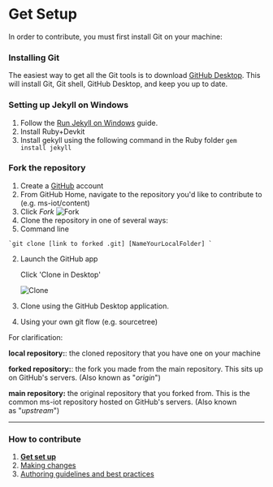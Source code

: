 # Get Setup 

In order to contribute, you must first install Git on your machine:

### Installing Git 

The easiest way to get all the Git tools is to download [GitHub Desktop](https://desktop.github.com/).  This will install Git, Git shell, GitHub Desktop, and keep you up to date.

### Setting up Jekyll on Windows
1. Follow the [Run Jekyll on Windows](http://jekyll-windows.juthilo.com/1-ruby-and-devkit/) guide. 
  1. Install Ruby+Devkit
  2. Install gekyll using the following command in the Ruby folder 
    `gem install jekyll` 
    
### Fork the repository

1. Create a [GitHub](https://github.com/) account 
2. From GitHub Home, navigate to the repository you'd like to contribute to (e.g. ms-iot/content)
3. Click *Fork* ![Fork](../images/GitHubFork.png) 
4. Clone the repository in one of several ways: 
  1. Command line 
  
    `git clone [link to forked .git] [NameYourLocalFolder] `
  2. Launch the GitHub app 
  
     Click 'Clone in Desktop'
     
     ![Clone](../images/GitHubClone.png)
  3. Clone using the GitHub Desktop application. 
  4. Using your own git flow (e.g. sourcetree) 
 

For clarification:

**local repository:**: the cloned repository that you have one on your machine 

**forked repository:**: the fork you made from the main repository. This sits up on GitHub's servers. (Also known as "*origin*") 

**main repository:** the original repository that you forked from. This is the common ms-iot repository hosted on GitHub's servers. (Also known as "*upstream*") 

___

### How to contribute

1. **[Get set up](get-setup.md)**
2. [Making changes](making-changes.md) 
3. [Authoring guidelines and best practices](authoring-guidelines.md)

